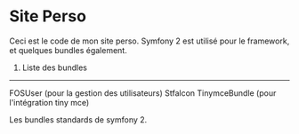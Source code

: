 Site Perso
========================

Ceci est le code de mon site perso.
Symfony 2 est utilisé pour le framework, et quelques bundles également.

1) Liste des bundles
--------------------------------

FOSUser                 (pour la gestion des utilisateurs)
Stfalcon TinymceBundle  (pour l'intégration tiny mce)

Les bundles standards de symfony 2.
